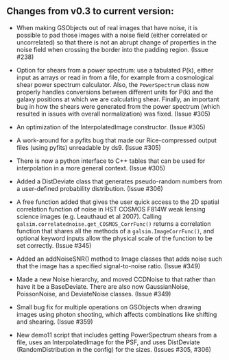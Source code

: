 Changes from v0.3 to current version: 
------------------------------------

* When making GSObjects out of real images that have noise, it is possible to pad those images with
  a noise field (either correlated or uncorrelated) so that there is not an abrupt change of
  properties in the noise field when crossing the border into the padding region.  (Issue #238)

* Option for shears from a power spectrum: use a tabulated P(k), either input as arrays or read in
  from a file, for example from a cosmological shear power spectrum calculator.  Also, the
  `PowerSpectrum` class now properly handles conversions between different units for P(k) and the
  galaxy positions at which we are calculating shear.  Finally, an important bug in how the shears
  were generated from the power spectrum (which resulted in issues with overall normalization) was
  fixed. (Issue #305)

* An optimization of the InterpolatedImage constructor.  (Issue #305)

* A work-around for a pyfits bug that made our Rice-compressed output files (using pyfits)
  unreadable by ds9.  (Issue #305)

* There is now a python interface to C++ tables that can be used for interpolation in a more general
  context. (Issue #305)

* Added a DistDeviate class that generates pseudo-random numbers from a user-defined probability
  distribution. (Issue #306)
  
* A free function added that gives the user quick access to the 2D spatial correlation function of
  noise in HST COSMOS F814W weak lensing science images (e.g. Leauthaud et al 2007).  Calling
  `galsim.correlatednoise.get_COSMOS_CorrFunc()` returns a correlation function that shares all the
  methods of a `galsim.ImageCorrFunc()`, and optional keyword inputs allow the physical scale of the
  function to be set correctly. (Issue #345)

* Added an addNoiseSNR() method to Image classes that adds noise such that the image has a 
  specified signal-to-noise ratio. (Issue #349)

* Made a new Noise hierarchy, and moved CCDNoise to that rather than have it be a BaseDeviate.
  There are also now GaussianNoise, PoissonNoise, and DeviateNoise classes. (Issue #349)

* Small bug fix for multiple operations on GSObjects when drawing images using photon shooting,
  which affects combinations like shifting and shearing.  (Issue #359)

* New demo11 script that includes getting PowerSpectrum shears from a file, uses an 
  InterpolatedImage for the PSF, and uses DistDeviate (RandomDistribution in the config)
  for the sizes. (Issues #305, #306)
